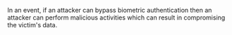 
In an event, if an attacker can bypass biometric authentication then an attacker can
perform malicious activities which can result in compromising the victim's data.
